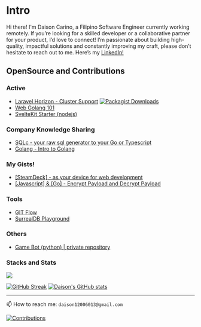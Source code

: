 # Intro

Hi there! I'm Daison Carino, a Filipino Software Engineer currently working remotely. If you’re looking for a skilled developer or a collaborative partner for your product, I’d love to connect! I’m passionate about building high-quality, impactful solutions and constantly improving my craft, please don’t hesitate to reach out to me. Here’s my [LinkedIn!](https://www.linkedin.com/in/daison-c-56319471/) 

## OpenSource and Contributions

### Active

  - [Laravel Horizon - Cluster Support](https://github.com/daison12006013/laravel-horizon-cluster) [![Packagist Downloads](https://img.shields.io/packagist/dt/daison/laravel-horizon-cluster)](https://packagist.org/packages/daison/laravel-horizon-cluster/stats)
  - [Web Golang 101](https://github.com/daison12006013/web-golang-101)
  - [SvelteKit Starter (nodejs)](https://github.com/daison12006013/sveltekit-starter)

### Company Knowledge Sharing
  - [SQLc - your raw sql generator to your Go or Typescript](https://github.com/daison12006013/sqlc-presentation)
  - [Golang - Intro to Golang](https://github.com/daison12006013/golang-presentation)
  
### My Gists!
  - [[SteamDeck] - as your device for web development](https://gist.github.com/daison12006013/c192e5c017262c90513dffcdd16339c4)
  - [[Javascript] & [Go] - Encrypt Payload and Decrypt Payload](https://gist.github.com/daison12006013/b8eff28902592c8e9f577874236f9e18)

### Tools

  - [GIT Flow](https://github.com/daison12006013/git-flow)
  - [SurrealDB Playground](https://surrealdb.daisoncarino.com)

### Others

  - [Game Bot (python) | private repository](https://github.com/daison12006013/pybot-rox)

### Stacks and Stats

![](https://skillicons.dev/icons?i=laravel,go,nodejs,svelte,vuejs,react,jquery,angular,aws)

[![GitHub Streak](https://streak-stats.demolab.com?user=daison12006013&theme=swift&hide_border=true&border_radius=10&date_format=j%20M%5B%20Y%5D&card_width=200&hide_current_streak=true&hide_longest_streak=true)](https://github.com/daison12006013) [![Daison's GitHub stats](https://github-readme-stats.vercel.app/api?username=daison12006013&show_icons=true)](https://github.com/daison12006013)

---

📫 How to reach me: `daison12006013@gmail.com`

[![Contributions](https://komarev.com/ghpvc/?username=daison12006013&color=green)](https://github.com/daison12006013)
